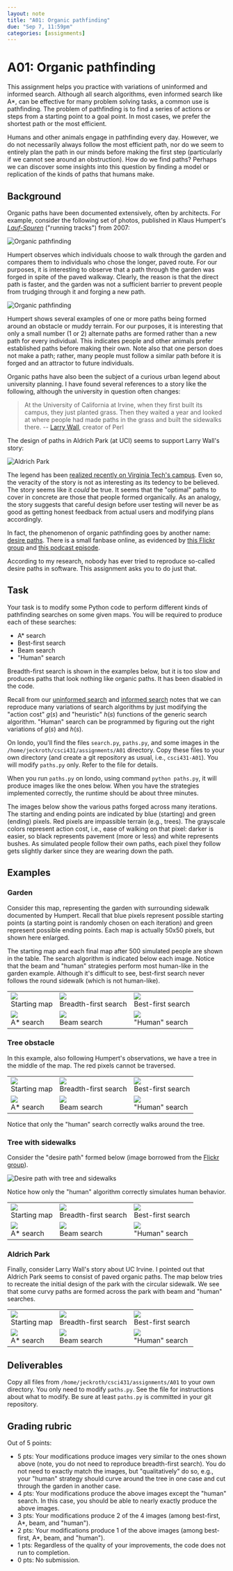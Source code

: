 ```yaml
---
layout: note
title: "A01: Organic pathfinding"
due: "Sep 7, 11:59pm"
categories: [assignments]
---
```


# A01: Organic pathfinding

This assignment helps you practice with variations of uninformed and informed search. Although all search algorithms, even informed search like A\*, can be effective for many problem solving tasks, a common use is pathfinding. The problem of pathfinding is to find a series of actions or steps from a starting point to a goal point. In most cases, we prefer the shortest path or the most efficient.

Humans and other animals engage in pathfinding every day. However, we do not necessarily always follow the most efficient path, nor do we seem to entirely plan the path in our minds before making the first step (particularly if we cannot see around an obstruction). How do we find paths? Perhaps we can discover some insights into this question by finding a model or replication of the kinds of paths that humans make.

## Background

Organic paths have been documented extensively, often by architects. For example, consider the following set of photos, published in Klaus Humpert's [*Lauf-Spuren*](http://www.edition-et.de/images/laufspuren.pdf) ("running tracks") from 2007:

![Organic pathfinding](/images/organic-pathfinding-2.png)

Humpert observes which individuals choose to walk through the garden and compares them to individuals who chose the longer, paved route. For our purposes, it is interesting to observe that a path through the garden was forged in spite of the paved walkway. Clearly, the reason is that the direct path is faster, and the garden was not a sufficient barrier to prevent people from trudging through it and forging a new path.

![Organic pathfinding](/images/organic-pathfinding-1.png)

Humpert shows several examples of one or more paths being formed around an obstacle or muddy terrain. For our purposes, it is interesting that only a small number (1 or 2) alternate paths are formed rather than a new path for every individual. This indicates people and other animals prefer established paths before making their own. Note also that one person does not make a path; rather, many people must follow a similar path before it is forged and an attractor to future individuals.

Organic paths have also been the subject of a curious urban legend about university planning. I have found several references to a story like the following, although the university in question often changes:

> At the University of California at Irvine, when they first built its
> campus, they just planted grass. Then they waited a year and looked
> at where people had made paths in the grass and built the sidewalks
> there. --
> [Larry Wall](http://www.softpanorama.org/People/Wall/larry_wall_articles_and_interviews.shtml),
> creator of Perl

The design of paths in Aldrich Park (at UCI) seems to support Larry Wall's story:

![Aldrich Park](/images/organic-pathfinding-aldrich-park.png)

The legend has been [realized recently on Virginia Tech's campus](http://www.vtnews.vt.edu/articles/2014/08/080514-vpa-drillfieldpaths.html). Even so, the veracity of the story is not as interesting as its tedency to be believed. The story seems like it *could* be true. It seems that the "optimal" paths to cover in concrete are those that people formed organically. As an analogy, the story suggests that careful design before user testing will never be as good as getting honest feedback from actual users and modifying plans accordingly.

In fact, the phenomenon of organic pathfinding goes by another name: [desire paths](https://en.wikipedia.org/wiki/Desire_path). There is a small fanbase online, as evidenced by [this Flickr group](https://www.flickr.com/groups/desire_paths/) and [this podcast episode](http://99percentinvisible.org/article/least-resistance-desire-paths-can-lead-better-design/).

According to my research, nobody has ever tried to reproduce so-called desire paths in software. This assignment asks you to do just that.

## Task

Your task is to modify some Python code to perform different kinds of pathfinding searches on some given maps. You will be required to produce each of these searches:

- A\* search
- Best-first search
- Beam search
- "Human" search

Breadth-first search is shown in the examples below, but it is too slow and produces paths that look nothing like organic paths. It has been disabled in the code.

Recall from our [uninformed search](/notes/uninformed-search.html) and [informed search](/notes/informed-search.html) notes that we can reproduce many variations of search algorithms by just modifying the "action cost" $g(s)$ and "heuristic" $h(s)$ functions of the generic search algorithm. "Human" search can be programmed by figuring out the right variations of $g(s)$ and $h(s)$.

On londo, you'll find the files `search.py`, `paths.py`, and some images in the `/home/jeckroth/csci431/assignments/A01` directory. Copy these files to your own directory (and create a git repository as usual, i.e., `csci431-A01`). You will modify `paths.py` only. Refer to the file for details.

When you run `paths.py` on londo, using command `python paths.py`, it will produce images like the ones below. When you have the strategies implemented correctly, the runtime should be about three minutes.

The images below show the various paths forged across many iterations. The starting and ending points are indicated by blue (starting) and green (ending) pixels. Red pixels are impassible terrain (e.g., trees). The grayscale colors represent action cost, i.e., ease of walking on that pixel: darker is easier, so black represents pavement (more or less) and white represents bushes. As simulated people follow their own paths, each pixel they follow gets slightly darker since they are wearing down the path.

## Examples

### Garden

Consider this map, representing the garden with surrounding sidewalk documented by Humpert. Recall that blue pixels represent possible starting points (a starting point is randomly chosen on each iteration) and green represent possible ending points. Each map is actually 50x50 pixels, but shown here enlarged.

The starting map and each final map after 500 simulated people are shown in the table. The search algorithm is indicated below each image. Notice that the beam and "human" strategies perform most human-like in the garden example. Although it's difficult to see, best-first search never follows the round sidewalk (which is not human-like).

<table width="100%">
<tr>
<td><img src="/images/road-config-garden.png" /><br/>Starting map</td>
<td><img src="/images/road-config-garden-bfs.png" /><br/>Breadth-first search</td>
<td><img src="/images/road-config-garden-best-first.png" /><br/>Best-first search</td>
</tr>
<tr>
<td><img src="/images/road-config-garden-astar.png" /><br/>A* search</td>
<td><img src="/images/road-config-garden-beam.png" /><br/>Beam search</td>
<td><img src="/images/road-config-garden-human.png" /><br/>"Human" search</td>
</tr>
</table>

### Tree obstacle

In this example, also following Humpert's observations, we have a tree in the middle of the map. The red pixels cannot be traversed.

<table width="100%">
<tr>
<td><img src="/images/road-config-tree.png" /><br/>Starting map</td>
<td><img src="/images/road-config-tree-bfs.png" /><br/>Breadth-first search</td>
<td><img src="/images/road-config-tree-best-first.png" /><br/>Best-first search</td>
</tr>
<tr>
<td><img src="/images/road-config-tree-astar.png" /><br/>A* search</td>
<td><img src="/images/road-config-tree-beam.png" /><br/>Beam search</td>
<td><img src="/images/road-config-tree-human.png" /><br/>"Human" search</td>
</tr>
</table>

Notice that only the "human" search correctly walks around the tree.

### Tree with sidewalks

Consider the "desire path" formed below (image borrowed from the [Flickr group](https://www.flickr.com/groups/desire_paths/)).

![Desire path with tree and sidewalks](/images/organic-pathfinding-tree-sidewalks.jpg)

Notice how only the "human" algorithm correctly simulates human behavior.

<table width="100%">
<tr>
<td><img src="/images/road-config-tree-sidewalks.png" /><br/>Starting map</td>
<td><img src="/images/road-config-tree-sidewalks-bfs.png" /><br/>Breadth-first search</td>
<td><img src="/images/road-config-tree-sidewalks-best-first.png" /><br/>Best-first search</td>
</tr>
<tr>
<td><img src="/images/road-config-tree-sidewalks-astar.png" /><br/>A* search</td>
<td><img src="/images/road-config-tree-sidewalks-beam.png" /><br/>Beam search</td>
<td><img src="/images/road-config-tree-sidewalks-human.png" /><br/>"Human" search</td>
</tr>
</table>

### Aldrich Park

Finally, consider Larry Wall's story about UC Irvine. I pointed out that Aldrich Park seems to consist of paved organic paths. The map below tries to recreate the initial design of the park with the circular sidewalk. We see that some curvy paths are formed across the park with beam and "human" searches.


<table width="100%">
<tr>
<td><img src="/images/road-config-aldrich-park.png" /><br/>Starting map</td>
<td><img src="/images/road-config-aldrich-park-bfs.png" /><br/>Breadth-first search</td>
<td><img src="/images/road-config-aldrich-park-best-first.png" /><br/>Best-first search</td>
</tr>
<tr>
<td><img src="/images/road-config-aldrich-park-astar.png" /><br/>A* search</td>
<td><img src="/images/road-config-aldrich-park-beam.png" /><br/>Beam search</td>
<td><img src="/images/road-config-aldrich-park-human.png" /><br/>"Human" search</td>
</tr>
</table>

## Deliverables

Copy all files from `/home/jeckroth/csci431/assignments/A01` to your own directory. You only need to modify `paths.py`. See the file for instructions about what to modify. Be sure at least `paths.py` is committed in your git repository.

## Grading rubric

Out of 5 points:

- 5 pts: Your modifications produce images very similar to the ones shown above (note, you do not need to reproduce breadth-first search). You do not need to exactly match the images, but "qualitatively" do so, e.g., your "human" strategy should curve around the tree in one case and cut through the garden in another case.
- 4 pts: Your modifications produce the above images except the "human" search. In this case, you should be able to nearly exactly produce the above images.
- 3 pts: Your modifications produce 2 of the 4 images (among best-first, A\*, beam, and "human").
- 2 pts: Your modifications produce 1 of the above images (among best-first, A\*, beam, and "human").
- 1 pts: Regardless of the quality of your improvements, the code does not run to completion.
- 0 pts: No submission.

